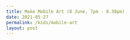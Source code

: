 ```yaml
---
title: Make Mobile Art (8 June, 7pm - 8.30pm)
date: 2021-05-27
permalink: /kids/mobile-art
layout: post
---
```

